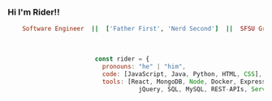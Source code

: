 ### Hi I'm Rider!!                                                  

```ruby
    Software Engineer  ||  ['Father First', 'Nerd Second']  ||  SFSU Grad & UC Davis Certified
```
<br>

```javascript
                        const rider = {
                          pronouns: "he" | "him",
                          code: [JavaScript, Java, Python, HTML, CSS],
                          tools: [React, MongoDB, Node, Docker, Express.js, OOP, TDD,
                                    jQuery, SQL, MySQL, REST-APIs, Server-Side API's]
```
